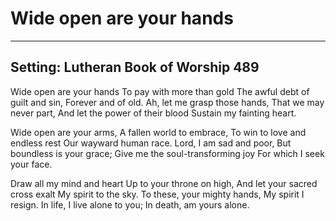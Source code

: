 # Wide open are your hands

***

## Setting: Lutheran Book of Worship 489

Wide open are your hands
To pay with more than gold
The awful debt of guilt and sin,
Forever and of old.
Ah, let me grasp those hands,
That we may never part,
And let the power of their blood
Sustain my fainting heart.

Wide open are your arms,
A fallen world to embrace,
To win to love and endless rest
Our wayward human race.
Lord, I am sad and poor,
But boundless is your grace;
Give me the soul-transforming joy
For which I seek your face.

Draw all my mind and heart
Up to your throne on high,
And let your sacred cross exalt
My spirit to the sky.
To these, your mighty hands,
My spirit I resign.
In life, I live alone to you;
In death, am yours alone.